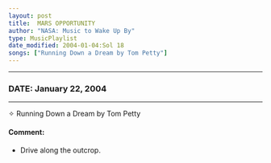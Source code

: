 ```yaml
---
layout: post
title:  MARS OPPORTUNITY
author: "NASA: Music to Wake Up By"
type: MusicPlaylist
date_modified: 2004-01-04:Sol 18
songs: ["Running Down a Dream by Tom Petty"]
---
```


----
### DATE: January 22, 2004
----
✧ Running Down a Dream by Tom Petty

#### Comment:
* Drive along the outcrop.



<br/>
<center>
	<a target="_blank"
	   href="https://twitter.com/intent/tweet?hashtags=Space,NASA,Playlist,NASAWakeupCalls,SpaceProgram&text={{ page.author}}, '{{ page.songs.first }}' {{ page.title }}, {{ page.date | date: '%B %d, %Y' }}. {{ site.url }}{{ page.url }}&via=nasawakeupcalls"><i class="fab fa-twitter" alt="Tweet this page" style="font-size: 1.3em;"></i></a>
	&nbsp; 	<i class="fas fa-user-astronaut" style="font-size: 1.5em;"></i> &nbsp;
    <a type="amzn" search="'Running Down a Dream by Tom Petty'" category="popular music">
    <i class="fab fa-amazon" style="font-size: 1.3em;"></i></a>
</center>
